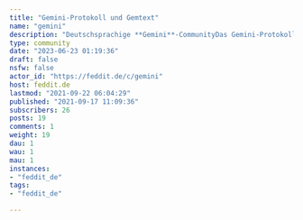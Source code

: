 ```yaml
---
title: "Gemini-Protokoll und Gemtext" 
name: "gemini"
description: "Deutschsprachige **Gemini**-CommunityDas Gemini-Protokoll ist ein Netzwerkprotokoll zum verschlüsselten Abrufen von Dokumenten über das Internet, das Einfachheit, Datenschutz und textorientierte Inhalte in den Vordergrund stellt.- [Was ist Gemini?](https://was-ist-gemini.de/)- [Was ist der Geminispace?](https://de.wikipedia.org/wiki/Geminispace)"
type: community
date: "2023-06-23 01:19:36"
draft: false
nsfw: false
actor_id: "https://feddit.de/c/gemini"
host: feddit.de
lastmod: "2021-09-22 06:04:29"
published: "2021-09-17 11:09:36"
subscribers: 26
posts: 19
comments: 1
weight: 19
dau: 1
wau: 1
mau: 1
instances:
- "feddit_de"
tags: 
- "feddit_de"

---
```

